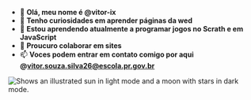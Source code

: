 - 👋 **Olá, meu nome é @vitor-ix**
- 👀 **Tenho curiosidades em aprender páginas da wed**
- 🌱 **Estou aprendendo atualmente a programar jogos no Scrath e em JavaScript**
- 💞️ **Proucuro colaborar em sites**
- 📫 **Voces podem entrar em contato comigo por aqui @vitor.souza.silva26@escola.pr.gov.br**
 <picture>
  <source media="(prefers-color-scheme: dark)" srcset=https://encrypted-tbn0.gstatic.com/images?q=tbn:ANd9GcRVTIFTExeB95H_YU98CTHG85qLEcfIjHlzUg&s">
  <source media="(prefers-color-scheme: light)"srcset= https://encrypted-tbn0.gstatic.com/images?q=tbn:ANd9GcRVTIFTExeB95H_YU98CTHG85qLEcfIjHlzUg&s">
  <img alt="Shows an illustrated sun in light mode and a moon with stars in dark mode." src="https://user-images.githubusercontent.com/25423296/163456779-a8556205-d0a5-45e2-ac17-42d089e3c3f8.png">
</picture>
 <!---
vitor-ix/vitor-ix is a ✨ special ✨ repository because its `README.md` (this file) appears on your GitHub profile.
You can click the Preview link to take a look at your changes.
--->
